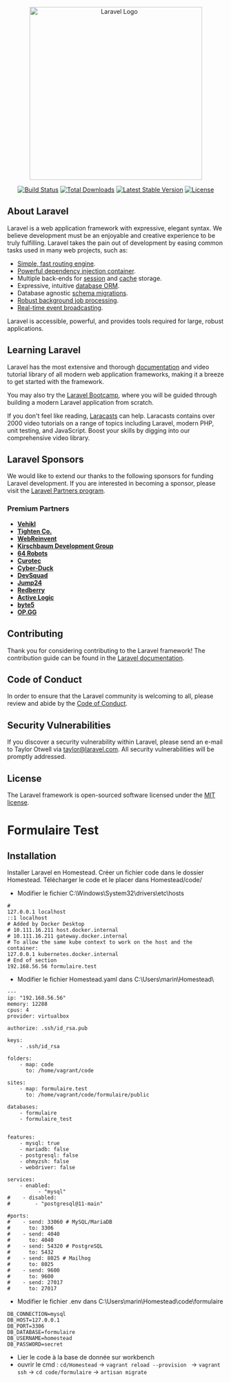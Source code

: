 <p align="center"><a href="https://laravel.com" target="_blank"><img src="https://raw.githubusercontent.com/laravel/art/master/logo-lockup/5%20SVG/2%20CMYK/1%20Full%20Color/laravel-logolockup-cmyk-red.svg" width="400" alt="Laravel Logo"></a></p>

<p align="center">
<a href="https://github.com/laravel/framework/actions"><img src="https://github.com/laravel/framework/workflows/tests/badge.svg" alt="Build Status"></a>
<a href="https://packagist.org/packages/laravel/framework"><img src="https://img.shields.io/packagist/dt/laravel/framework" alt="Total Downloads"></a>
<a href="https://packagist.org/packages/laravel/framework"><img src="https://img.shields.io/packagist/v/laravel/framework" alt="Latest Stable Version"></a>
<a href="https://packagist.org/packages/laravel/framework"><img src="https://img.shields.io/packagist/l/laravel/framework" alt="License"></a>
</p>

## About Laravel

Laravel is a web application framework with expressive, elegant syntax. We believe development must be an enjoyable and creative experience to be truly fulfilling. Laravel takes the pain out of development by easing common tasks used in many web projects, such as:

- [Simple, fast routing engine](https://laravel.com/docs/routing).
- [Powerful dependency injection container](https://laravel.com/docs/container).
- Multiple back-ends for [session](https://laravel.com/docs/session) and [cache](https://laravel.com/docs/cache) storage.
- Expressive, intuitive [database ORM](https://laravel.com/docs/eloquent).
- Database agnostic [schema migrations](https://laravel.com/docs/migrations).
- [Robust background job processing](https://laravel.com/docs/queues).
- [Real-time event broadcasting](https://laravel.com/docs/broadcasting).

Laravel is accessible, powerful, and provides tools required for large, robust applications.

## Learning Laravel

Laravel has the most extensive and thorough [documentation](https://laravel.com/docs) and video tutorial library of all modern web application frameworks, making it a breeze to get started with the framework.

You may also try the [Laravel Bootcamp](https://bootcamp.laravel.com), where you will be guided through building a modern Laravel application from scratch.

If you don't feel like reading, [Laracasts](https://laracasts.com) can help. Laracasts contains over 2000 video tutorials on a range of topics including Laravel, modern PHP, unit testing, and JavaScript. Boost your skills by digging into our comprehensive video library.

## Laravel Sponsors

We would like to extend our thanks to the following sponsors for funding Laravel development. If you are interested in becoming a sponsor, please visit the [Laravel Partners program](https://partners.laravel.com).

### Premium Partners

- **[Vehikl](https://vehikl.com/)**
- **[Tighten Co.](https://tighten.co)**
- **[WebReinvent](https://webreinvent.com/)**
- **[Kirschbaum Development Group](https://kirschbaumdevelopment.com)**
- **[64 Robots](https://64robots.com)**
- **[Curotec](https://www.curotec.com/services/technologies/laravel/)**
- **[Cyber-Duck](https://cyber-duck.co.uk)**
- **[DevSquad](https://devsquad.com/hire-laravel-developers)**
- **[Jump24](https://jump24.co.uk)**
- **[Redberry](https://redberry.international/laravel/)**
- **[Active Logic](https://activelogic.com)**
- **[byte5](https://byte5.de)**
- **[OP.GG](https://op.gg)**

## Contributing

Thank you for considering contributing to the Laravel framework! The contribution guide can be found in the [Laravel documentation](https://laravel.com/docs/contributions).

## Code of Conduct

In order to ensure that the Laravel community is welcoming to all, please review and abide by the [Code of Conduct](https://laravel.com/docs/contributions#code-of-conduct).

## Security Vulnerabilities

If you discover a security vulnerability within Laravel, please send an e-mail to Taylor Otwell via [taylor@laravel.com](mailto:taylor@laravel.com). All security vulnerabilities will be promptly addressed.

## License

The Laravel framework is open-sourced software licensed under the [MIT license](https://opensource.org/licenses/MIT).

# Formulaire Test

## Installation
Installer Laravel en Homestead. Créer un fichier code dans le dossier Homestead. Télécharger le code et le placer dans Homestead/code/

- Modifier le fichier C:\Windows\System32\drivers\etc\hosts

````
#
127.0.0.1 localhost
::1 localhost
# Added by Docker Desktop
# 10.111.16.211 host.docker.internal
# 10.111.16.211 gateway.docker.internal
# To allow the same kube context to work on the host and the container:
127.0.0.1 kubernetes.docker.internal
# End of section
192.168.56.56 formulaire.test

````
- Modifier le fichier Homestead.yaml  dans C:\Users\marin\Homestead\

````
---
ip: "192.168.56.56"
memory: 12288
cpus: 4
provider: virtualbox

authorize: .ssh/id_rsa.pub

keys:
    - .ssh/id_rsa

folders:
    - map: code
      to: /home/vagrant/code

sites:
    - map: formulaire.test
      to: /home/vagrant/code/formulaire/public

databases:
    - formulaire
    - formulaire_test


features:
    - mysql: true
    - mariadb: false
    - postgresql: false
    - ohmyzsh: false
    - webdriver: false

services:
    - enabled:
          - "mysql"
#    - disabled:
#        - "postgresql@11-main"

#ports:
#    - send: 33060 # MySQL/MariaDB
#      to: 3306
#    - send: 4040
#      to: 4040
#    - send: 54320 # PostgreSQL
#      to: 5432
#    - send: 8025 # Mailhog
#      to: 8025
#    - send: 9600
#      to: 9600
#    - send: 27017
#      to: 27017
````
- Modifier le fichier .env dans C:\Users\marin\Homestead\code\formulaire
````
DB_CONNECTION=mysql
DB_HOST=127.0.0.1
DB_PORT=3306
DB_DATABASE=formulaire
DB_USERNAME=homestead
DB_PASSWORD=secret
````

- Lier le code à la base de donnée sur workbench
- ouvrir le cmd :
 ``cd/Homestead`` ->
 ``vagrant reload --provision `` ->
  ``vagrant ssh`` ->
  ``cd code/formulaire`` ->
  ``artisan migrate``



